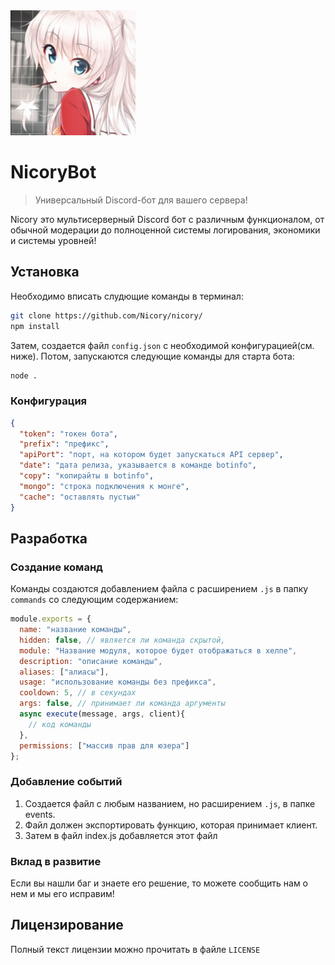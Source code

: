 <img src="nicory.png" alt="drawing" width="200"/>

# NicoryBot
> Универсальный Discord-бот для вашего сервера!  

Nicory это мультисерверный Discord бот с различным функционалом, от обычной модерации до полноценной системы логирования, экономики и системы уровней!
## Установка
Необходимо вписать слудющие команды в терминал:
```sh
git clone https://github.com/Nicory/nicory/
npm install
```
Затем, создается файл `config.json` с необходимой конфигурацией(см. ниже). Потом, запускаются следующие команды для старта бота:
```sh
node .
```
### Конфигурация
```json
{
  "token": "токен бота",
  "prefix": "префикс",
  "apiPort": "порт, на котором будет запускаться API сервер",
  "date": "дата релиза, указывается в команде botinfo",
  "copy": "копирайты в botinfo",
  "mongo": "строка подключения к монге",
  "cache": "оставлять пустыи"
}
```
## Разработка 
### Создание команд
Команды создаются добавлением файла с расширением `.js` в папку `commands` со следующим содержанием: 
```js
module.exports = {
  name: "название команды",
  hidden: false, // является ли команда скрытой,
  module: "Название модуля, которое будет отображаться в хелпе",
  description: "описание команды",
  aliases: ["алиасы"],
  usage: "использование команды без префикса",
  cooldown: 5, // в секундах
  args: false, // принимает ли команда аргументы
  async execute(message, args, client){
    // код команды
  },
  permissions: ["массив прав для юзера"]
};
```
### Добавление событий
1. Создается файл с любым названием, но расширением `.js`, в папке events. 
2. Файл должен экспортировать функцию, которая принимает клиент.
3. Затем в файл index.js добавляется этот файл
### Вклад в развитие
Если вы нашли баг и знаете его решение, то можете сообщить нам о нем и мы его исправим!
## Лицензирование
Полный текст лицензии можно прочитать в файле `LICENSE`